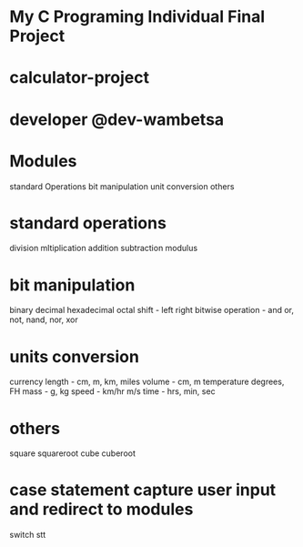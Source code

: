 # My C Programing Individual Final Project
# calculator-project
# developer @dev-wambetsa

# Modules
standard Operations
bit manipulation
unit conversion
others

# standard operations
division
mltiplication
addition
subtraction
modulus

# bit manipulation
binary
decimal
hexadecimal
octal
shift - left right
bitwise operation - and or, not, nand, nor, xor

# units conversion
currency
length - cm, m, km, miles
volume - cm, m
temperature degrees, FH
mass - g, kg
speed - km/hr m/s
time - hrs, min, sec

# others
square
squareroot
cube
cuberoot


# case statement capture user input and redirect to modules
switch stt
